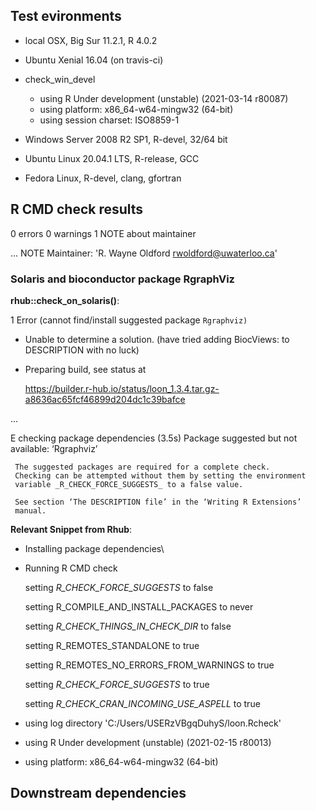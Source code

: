 ## Test evironments

* local OSX, Big Sur 11.2.1,  R 4.0.2
* Ubuntu Xenial 16.04  (on travis-ci)
* check_win_devel 
  - using R Under development (unstable) (2021-03-14 r80087)
  - using platform: x86_64-w64-mingw32 (64-bit)
  - using session charset: ISO8859-1
  
* Windows Server 2008 R2 SP1, R-devel, 32/64 bit
* Ubuntu Linux 20.04.1 LTS, R-release, GCC
* Fedora Linux, R-devel, clang, gfortran

## R CMD check results

0 errors
0 warnings
1 NOTE about maintainer

  ... NOTE
  Maintainer: 'R. Wayne Oldford <rwoldford@uwaterloo.ca>'

### Solaris and bioconductor package RgraphViz

**rhub::check_on_solaris()**:

1 Error (cannot find/install suggested package `Rgraphviz)`

  - Unable to determine a solution.  (have tried adding BiocViews: to DESCRIPTION with no luck)

- Preparing build, see status at

  https://builder.r-hub.io/status/loon_1.3.4.tar.gz-a8636ac65fcf46899d204dc1c39bafce

...

  E  checking package dependencies (3.5s)
     Package suggested but not available: ‘Rgraphviz’
   
     The suggested packages are required for a complete check.
     Checking can be attempted without them by setting the environment
     variable _R_CHECK_FORCE_SUGGESTS_ to a false value.
   
     See section ‘The DESCRIPTION file’ in the ‘Writing R Extensions’
     manual.
   

**Relevant Snippet from Rhub**:

- Installing package dependencies\

- Running R CMD check

  setting _R_CHECK_FORCE_SUGGESTS_ to false
   
  setting R_COMPILE_AND_INSTALL_PACKAGES to never
   
  setting _R_CHECK_THINGS_IN_CHECK_DIR_ to false
   
  setting R_REMOTES_STANDALONE to true
   
  setting R_REMOTES_NO_ERRORS_FROM_WARNINGS to true
   
  setting _R_CHECK_FORCE_SUGGESTS_ to true
   
  setting _R_CHECK_CRAN_INCOMING_USE_ASPELL_ to true
   
-  using log directory 'C:/Users/USERzVBgqDuhyS/loon.Rcheck'
-  using R Under development (unstable) (2021-02-15 r80013)
-  using platform: x86_64-w64-mingw32 (64-bit)

## Downstream dependencies
